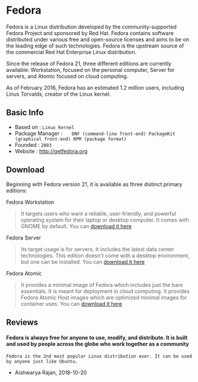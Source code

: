 # Fedora

Fedora is a Linux distribution developed by the community-supported Fedora Project and sponsored by Red Hat. Fedora contains software distributed under various free and open-source licenses and aims to be on the leading edge of such technologies. Fedora is the upstream source of the commercial Red Hat Enterprise Linux distribution.

Since the release of Fedora 21, three different editions are currently available: Workstation, focused on the personal computer, Server for servers, and Atomic focused on cloud computing.

As of February 2016, Fedora has an estimated 1.2 million users, including Linus Torvalds, creator of the Linux kernel.


## Basic Info

* Based on : `Linux Kernel`
* Package Manager : `	DNF (command-line front-end)
                        PackageKit (graphical front-end)
                        RPM (package format)`
* Founded : `2003`
* Website : http://getfedora.org

## Download

Beginning with Fedora version 21, it is available as three distinct primary editions:

Fedora Workstation
>It targets users who want a reliable, user-friendly, and powerful operating system for their laptop or desktop computer. It comes with GNOME by default.
 You can [download it here](https://getfedora.org/en/workstation/download/)

Fedora Server
>Its target usage is for servers. It includes the latest data center technologies. This edition doesn't come with a desktop environment, but one can be installed.
 You can [download it here](https://getfedora.org/en/server/download/)

Fedora Atomic 
>It provides a minimal image of Fedora which includes just the bare essentials. It is meant for deployment in cloud computing. It provides Fedora Atomic Host images which are optimized minimal images for container uses.
 You can [download it here](https://getfedora.org/en/atomic/download/)

## Reviews

#### Fedora is always free for anyone to use, modify, and distribute. It is built and used by people across the globe who work together as a community

```
Fedora is the 2nd most popular Linux distribution ever. It can be used by anyone just like Ubuntu.
```
- Aishwarya Rajan, 2018-10-20

